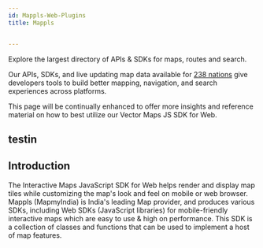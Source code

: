 ```yaml
---
id: Mappls-Web-Plugins
title: Mappls 


---
```




Explore the largest directory of APIs & SDKs for maps, routes and search.

Our APIs, SDKs, and live updating map data available for [238 nations](https://github.com/MapmyIndia/mapmyindia-rest-api/blob/master/docs/countryISO.md) give developers tools to build better mapping, navigation, and search experiences across platforms.

This page will be continually enhanced to offer more insights and reference material on how to best utilize our Vector Maps JS SDK for Web.
##  testin
## Introduction  
The Interactive Maps JavaScript SDK for Web helps render and display map tiles while customizing the map's look and feel on mobile or web browser. Mappls (MapmyIndia) is India's leading Map provider, and produces various SDKs, including Web SDKs (JavaScript libraries) for mobile-friendly interactive maps which are easy to use & high on performance. 
This SDK is a collection of classes and functions that can be used to implement a host of map features.
